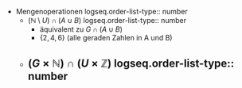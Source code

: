 - Mengenoperationen
  logseq.order-list-type:: number
	- $(\mathbb{N}\setminus U)\cap(A\cup B)$
	  logseq.order-list-type:: number
		- äquivalent zu $G\cap(A\cup B)$
		- $\lbrace2,4,6\rbrace$ (alle geraden Zahlen in A und B)
	- $(G\times\mathbb{N})\cap(U\times\mathbb{Z})$
	  logseq.order-list-type:: number
		-